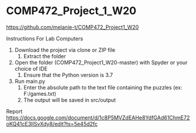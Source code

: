 # COMP472_Project_1_W20

https://github.com/melanie-t/COMP472_Project1_W20

Instructions For Lab Computers
1. Download the project via clone or ZIP file
	1. Extract the folder
2. Open the folder (COMP472_Project1_W20-master) with Spyder or your choice of IDE
	1. Ensure that the Python version is 3.7
3. Run main.py
	1. Enter the absolute path to the text file containing the puzzles (ex: F:/games.txt)
	2. The output will be saved in src/output
	
Report</br>
https://docs.google.com/document/d/1c8P5MVZdEAHe8YdfGAd61ChmE72oKQ41cE3lISvXdy8/edit?ts=5e45d2fc
